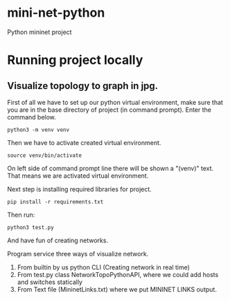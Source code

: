 # mini-net-python
Python mininet project

# Running project locally

## Visualize topology to graph in jpg.

First of all we have to set up our python virtual environment, make sure that you are in the base directory of project (in command prompt).
Enter the command below.
```pycon
python3 -m venv venv
```

Then we have to activate created virtual environment.
```commandline
source venv/bin/activate
```

On left side of command prompt line there will be shown a "(venv)" text. That means we are activated virtual environment.

Next step is installing required libraries for project.
```pycon
pip install -r requirements.txt
```

Then run:
```pycon
python3 test.py
```
And have fun of creating networks.

Program service three ways of visualize network.

1. From builtin by us python CLI (Creating network in real time)
2. From test.py class NetworkTopoPythonAPI, where we could add hosts and switches statically
3. From Text file (MininetLinks.txt) where we put MININET LINKS output.
